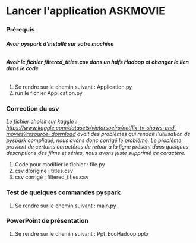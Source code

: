 # Lancer l'application ASKMOVIE

### Prérequis

###### **_Avoir pyspark d'installé sur votre machine_**
###### **_Avoir le fichier filtered_titles.csv dans un hdfs Hadoop et changer le lien dans le code_**
1. Se rendre sur le chemin suivant : Application.py
2. run le fichier Application.py

### Correction du csv
_Le fichier choisit sur kaggle : https://www.kaggle.com/datasets/victorsoeiro/netflix-tv-shows-and-movies?resource=download avait des problèmes qui rendait l'utilisation de pyspark compliqué, nous avons donc corrigé le problème. Le problème provient de certains caractères de retour à la ligne présent dans quelques descriptions des films et séries, nous avons juste supprimé ce caractère._
1. Code pour modifier le fichier : file.py
2. csv d'origine : titles.csv
3. csv corrigé : filtered_titles.csv

### Test de quelques commandes pyspark
1. Se rendre sur le chemin suivant : main.py

### PowerPoint de présentation
1. Se rendre sur le chemin suivant : Ppt_EcoHadoop.pptx